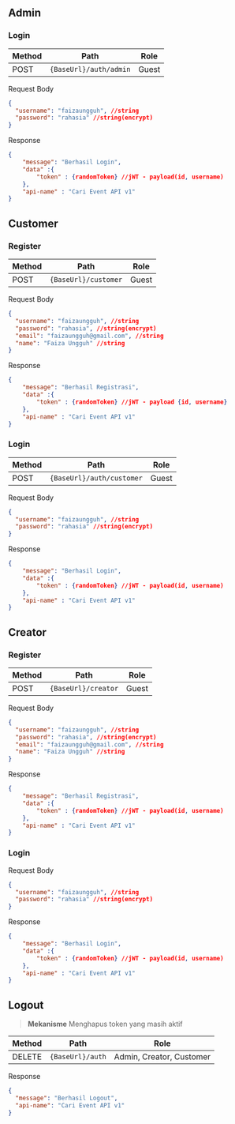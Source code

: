 ## Admin

### Login

| Method | Path                   | Role  |
| ------ | ---------------------- | ----- |
| POST   | `{BaseUrl}/auth/admin` | Guest |

Request Body

```json
{
  "username": "faizaungguh", //string
  "password": "rahasia" //string(encrypt)
}
```

Response

```json
{
	"message": "Berhasil Login",
	"data" :{
		"token" : {randomToken} //jWT - payload(id, username)
	},
	"api-name" : "Cari Event API v1"
}
```

## Customer

### Register

| Method | Path                 | Role  |
| ------ | -------------------- | ----- |
| POST   | `{BaseUrl}/customer` | Guest |

Request Body

```json
{
  "username": "faizaungguh", //string
  "password": "rahasia", //string(encrypt)
  "email": "faizaungguh@gmail.com", //string
  "name": "Faiza Ungguh" //string
}
```

Response

```json
{
	"message": "Berhasil Registrasi",
	"data" :{
		"token" : {randomToken} //jWT - payload {id, username}
	},
	"api-name" : "Cari Event API v1"
}
```

### Login

| Method | Path                      | Role  |
| ------ | ------------------------- | ----- |
| POST   | `{BaseUrl}/auth/customer` | Guest |

Request Body

```json
{
  "username": "faizaungguh", //string
  "password": "rahasia" //string(encrypt)
}
```

Response

```json
{
	"message": "Berhasil Login",
	"data" :{
		"token" : {randomToken} //jWT - payload(id, username)
	},
	"api-name" : "Cari Event API v1"
}
```

## Creator

### Register

| Method | Path                | Role  |
| ------ | ------------------- | ----- |
| POST   | `{BaseUrl}/creator` | Guest |

Request Body

```json
{
  "username": "faizaungguh", //string
  "password": "rahasia", //string(encrypt)
  "email": "faizaungguh@gmail.com", //string
  "name": "Faiza Ungguh" //string
}
```

Response

```json
{
	"message": "Berhasil Registrasi",
	"data" :{
		"token" : {randomToken} //jWT - payload(id, username)
	},
	"api-name" : "Cari Event API v1"
}
```

### Login

Request Body

```json
{
  "username": "faizaungguh", //string
  "password": "rahasia" //string(encrypt)
}
```

Response

```json
{
	"message": "Berhasil Login",
	"data" :{
		"token" : {randomToken} //jWT - payload(id, username)
	},
	"api-name" : "Cari Event API v1"
}
```

## Logout

> **Mekanisme**
> Menghapus token yang masih aktif

| Method | Path             | Role                     |
| ------ | ---------------- | ------------------------ |
| DELETE | `{BaseUrl}/auth` | Admin, Creator, Customer |

Response

```json
{
  "message": "Berhasil Logout",
  "api-name": "Cari Event API v1"
}
```
